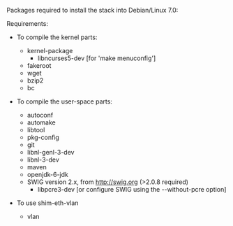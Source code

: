 Packages required to install the stack into Debian/Linux 7.0:

Requirements:
  * To compile the kernel parts:
     * kernel-package 
       * libncurses5-dev [for 'make menuconfig']
     * fakeroot 
     * wget 
     * bzip2
     * bc

  * To compile the user-space parts:
     * autoconf
     * automake
     * libtool
     * pkg-config
     * git
     * libnl-genl-3-dev 
     * libnl-3-dev 
     * maven 
     * openjdk-6-jdk
     * SWIG version 2.x, from http://swig.org (>2.0.8 required)
        * libpcre3-dev [or configure SWIG using the --without-pcre option]

  * To use shim-eth-vlan
     * vlan
